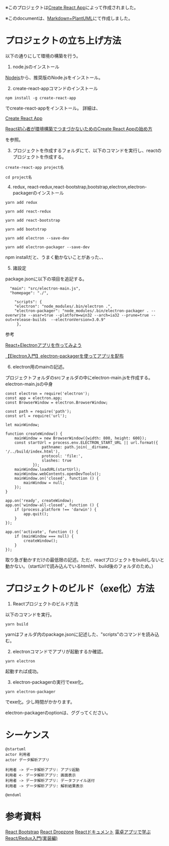 ※このプロジェクトは[Create React App](https://github.com/facebook/create-react-app)によって作成されました。

※このdocumentは、[Markdown+PlantUML](https://qiita.com/koara-local/items/e7a7a7d68a4f99a91ab1)にて作成しました。
# プロジェクトの立ち上げ方法

以下の通りにして環境の構築を行う。

1. node.jsのインストール

[Nodejs](https://nodejs.org/ja/)から、推奨版のNode.jsをインストール。

2. create-react-appコマンドのインストール

```
npm install -g create-react-app
```
でcreate-react-appをインストール。
詳細は、

[Create React App](https://github.com/facebook/create-react-app)

[React初心者が環境構築でつまづかないためのCreate React Appの始め方](https://www.webprofessional.jp/create-react-app/)

を参照。

3. プロジェクトを作成するフォルダにて、以下のコマンドを実行し、reactのプロジェクトを作成する。

```
create-react-app project名
```

```
cd project名
```

4. redux, react-redux,react-bootstrap,bootstrap,electron,electron-packagerのインストール

```
yarn add redux
```

```
yarn add react-redux
```

```
yarn add react-bootstrap
```

```
yarn add bootstrap
```

```
yarn add electron --save-dev
```

```
yarn add electron-packager --save-dev
```

npm installだと、うまく動かないことがあった、、

5. 諸設定

package.jsonに以下の項目を追記する。

```
  "main": "src/electron-main.js",
  "homepage": "./",

    "scripts": {
    "electron": "node_modules/.bin/electron .",
    "electron-packager": "node_modules/.bin/electron-packager . --overwrite --asar=true --platform=win32 --arch=ia32 --prune=true --out=release-builds  --electronVersion=3.0.9"
     },
```

参考

[React+Electronアプリを作ってみよう](https://dev.to/origamium/create-reactelectron-application-in-quickly--36nl)

[【Electron入門】electron-packagerを使ってアプリを配布](https://shinmedia20.com/electron-pakager-introduction)

6. electron用のmainの記述。

プロジェクトフォルダのsrcフォルダの中にelectron-main.jsを作成する。
electron-main.jsの中身
```
const electron = require('electron');
const app = electron.app;
const BrowserWindow = electron.BrowserWindow;

const path = require('path');
const url = require('url');

let mainWindow;

function createWindow() {
    mainWindow = new BrowserWindow({width: 800, height: 600});
    const startUrl = process.env.ELECTRON_START_URL || url.format({
                pathname: path.join(__dirname, '/../build/index.html'),
                protocol: 'file:',
                slashes: true
            });
    mainWindow.loadURL(startUrl);
    mainWindow.webContents.openDevTools();
    mainWindow.on('closed', function () {
        mainWindow = null;
    });
}

app.on('ready', createWindow);
app.on('window-all-closed', function () {
    if (process.platform !== 'darwin') {
        app.quit();
    }
});

app.on('activate', function () {
    if (mainWindow === null) {
        createWindow();
    }
});
```

取り急ぎ動かすだけの最低限の記述。ただ、reactプロジェクトをbuildしないと動かない。（startUrlで読み込んでいるhtmlが、build後のフォルダのため。）

# プロジェクトのビルド（exe化）方法

1. Reactプロジェクトのビルド方法

以下のコマンドを実行。

```
yarn build
```

yarnはフォルダ内のpackage.jsonに記述した、"scripts"のコマンドを読み込む。

2. electronコマンドでアプリが起動するか確認。
```
yarn electron
```
起動すれば成功。

3. electron-packagerの実行でexe化。
```
yarn electron-packager
```
でexe化。少し時間がかかります。

electron-packagerのoptionは、ググってください。


# シーケンス
```plantuml
@startuml
actor 利用者
actor データ解析アプリ

利用者 -> データ解析アプリ: アプリ起動
利用者 <- データ解析アプリ: 画面表示
利用者 -> データ解析アプリ: データファイル送付
利用者 -> データ解析アプリ: 解析結果表示

@enduml

```


# 参考資料

[React Bootstrap](https://react-bootstrap.github.io/)
[React Dropzone](https://react-dropzone.js.org/)
[Reactドキュメント](https://ja.reactjs.org/docs/hello-world.html)
[電卓アプリで学ぶReact/Redux入門(実装編)](https://qiita.com/nishina555/items/9ff744a897af8ed1679b)
